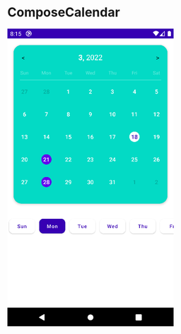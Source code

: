 # ComposeCalendar
<img src="https://github.com/hsik421/ComposeCalendar/blob/main/app/src/main/assets/calendar_preview.png">

